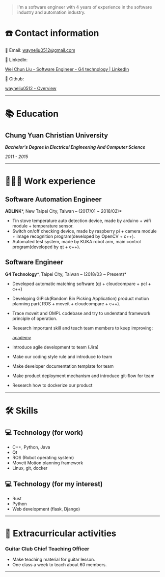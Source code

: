 
<!---
wayneliu0512/wayneliu0512 is a ✨ special ✨ repository because its `README.md` (this file) appears on your GitHub profile.
You can click the Preview link to take a look at your changes.
--->

> I'm a software engineer with 4 years of experience in the software industry and automation industry.

# ☎️ Contact information

📧 Email: wayneliu0512@gmail.com

🔗 LinkedIn:

[Wei Chun Liu - Software Engineer - G4 technology | LinkedIn](https://www.linkedin.com/in/wei-chun-liu-02a995158/)

🔗 Github: 

[wayneliu0512 - Overview](https://github.com/wayneliu0512)

---

# 📚 Education

## Chung Yuan Christian University

***Bachelor's Degree in Electrical Engineering And Computer Science*** 

*2011 - 2015*

---

# **👩🏻‍💻** Work experience

## Software Automation Engineer

**ADLINK***, New Taipei City, Taiwan – (2017/01 ~ 2018/02)*

- Tin stove temperature auto detection device, made by arduino + wifi module + temperature sensor.
- Switch on/off checking device, made by raspberry pi + camera module + image recognition program(developed by OpenCV + c++).
- Automated test system, made by KUKA robot arm, main control program(developed by qt + c++).

## Software Engineer

**G4 Technology***, Taipei City, Taiwan – (2018/03 ~ Present)*

- Developed automatic matching software (qt + cloudcompare + pcl + c++)
- Developing GiPick(Random Bin Picking Application) product motion planning part( ROS + moveit + cloudcompare + c++).
- Trace moveit and OMPL codebase and try to understand framework principle of operation.
- Research important skill and teach team members to keep improving:

    [academy](https://wayneliu0512.github.io/academy_mkdocs/)

- Introduce agile development to team (Jira)
- Make our coding style rule and introduce to team
- Make developer documentation template for team
- Make product deployment mechanism and introduce git-flow for team
- Research how to dockerize our product

---

# 🛠 Skills

## 💻 Technology (for work)

- C++, Python, Java
- Qt
- ROS (Robot operating system)
- Moveit Motion planning framework
- Linux, git, docker

## 💻 Technology (for my interest)

- Rust
- Python
- Web development (flask, Django)

---

# 🎸 Extracurricular activities

### Guitar Club Chief Teaching Officer

- Make teaching material for guitar lesson.
- One class a week to teach about 60 members.

---
